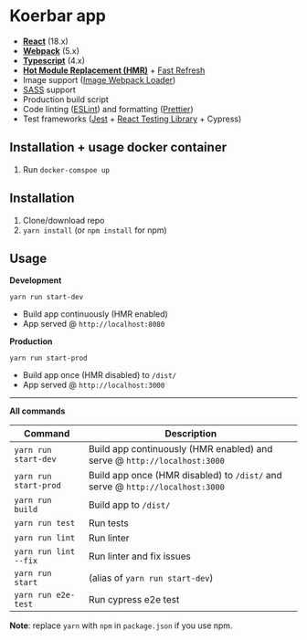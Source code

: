 # Koerbar app

* **[React](https://facebook.github.io/react/)** (18.x)
* **[Webpack](https://webpack.js.org/)** (5.x)
* **[Typescript](https://www.typescriptlang.org/)** (4.x)
* **[Hot Module Replacement (HMR)](https://webpack.js.org/concepts/hot-module-replacement/)** + [Fast Refresh](https://github.com/pmmmwh/react-refresh-webpack-plugin)
* Image support ([Image Webpack Loader](https://github.com/tcoopman/image-webpack-loader))
* [SASS](http://sass-lang.com/) support
* Production build script
* Code linting ([ESLint](https://github.com/eslint/eslint)) and formatting ([Prettier](https://github.com/prettier/prettier))
* Test frameworks ([Jest](https://facebook.github.io/jest/) + [React Testing Library](https://testing-library.com/docs/react-testing-library/intro) + Cypress)


## Installation + usage docker container

1. Run `docker-comspoe up`


## Installation
1. Clone/download repo
2. `yarn install` (or `npm install` for npm)

## Usage
**Development**

`yarn run start-dev`

* Build app continuously (HMR enabled)
* App served @ `http://localhost:8080`

**Production**

`yarn run start-prod`

* Build app once (HMR disabled) to `/dist/`
* App served @ `http://localhost:3000`

---

**All commands**

Command | Description
--- | ---
`yarn run start-dev` | Build app continuously (HMR enabled) and serve @ `http://localhost:3000`
`yarn run start-prod` | Build app once (HMR disabled) to `/dist/` and serve @ `http://localhost:3000`
`yarn run build` | Build app to `/dist/`
`yarn run test` | Run tests
`yarn run lint` | Run linter
`yarn run lint --fix` | Run linter and fix issues
`yarn run start` | (alias of `yarn run start-dev`)
`yarn run e2e-test` | Run cypress e2e test

**Note**: replace `yarn` with `npm` in `package.json` if you use npm.
